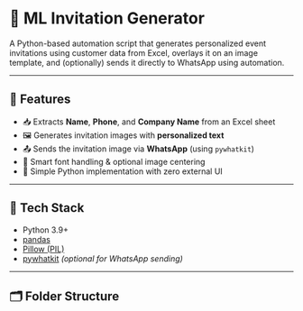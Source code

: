 # 🎉 ML Invitation Generator

A Python-based automation script that generates personalized event invitations using customer data from Excel, overlays it on an image template, and (optionally) sends it directly to WhatsApp using automation.

---

## 📌 Features

- 📥 Extracts **Name**, **Phone**, and **Company Name** from an Excel sheet
- 🖼️ Generates invitation images with **personalized text**
- 📤 Sends the invitation image via **WhatsApp** (using `pywhatkit`)
- 🧠 Smart font handling & optional image centering
- 🐍 Simple Python implementation with zero external UI

---

## 🧰 Tech Stack

- Python 3.9+
- [pandas](https://pandas.pydata.org/)
- [Pillow (PIL)](https://pillow.readthedocs.io/)
- [pywhatkit](https://github.com/Ankit404butfound/pywhatkit) *(optional for WhatsApp sending)*

---

## 🗂 Folder Structure

